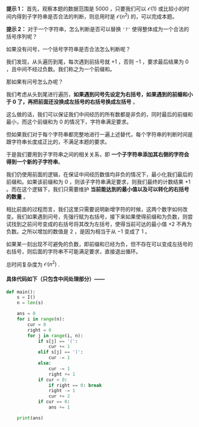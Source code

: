 **提示 1：** 首先，观察本题的数据范围是 $5000$ ，只要我们可以 $\mathcal{O}(1)$ 或比较小的时间内得到子字符串是否合法的判断，则总用时是 $\mathcal{O}(n^2)$ 的，可以完成本题。

**提示 2：** 对于一个字符串，怎么判断是否可以替换 `'?'` 使得整体成为一个合法的括号序列呢？

如果没有问号，一个括号字符串是否合法怎么判断呢？

我们发现，从头遍历到尾，每次遇到前括号就 $+1$ ，否则 $-1$ ，要求最后结果为 $0$ ，且中间不经过负数。我们称之为一个前缀和。

那如果有问号怎么办呢？

我们考虑从头到尾进行遍历，**如果遇到问号先设定为右括号，如果遇到的前缀和小于 $0$ 了，再把前面还没换成左括号的右括号换成左括号** 。

这么做的话，我们可以保证我们中间经历的所有数都是非负的，同时最后的前缀和最小，而这个前缀和为 $0$ 的情况下，字符串满足要求。

但如果我们对于每个字符串都完整地进行一遍上述替代，每个字符串的判断时间是跟字符串长度成正比的，不满足本题的要求。

于是我们要用到子字符串之间的相关关系，即 **一个子字符串添加其右侧的字符会得到一个新的子字符串**。

我们仍使用前面的逻辑，在保证中间经历数值均非负的情况下，最小化我们最后的前缀和。如果该前缀和为 $0$ ，则该子字符串满足要求，则我们最终的计数结果 $+1$ 。而在这个逻辑下，我们只需要维护 **当前能达到的最小值以及可以转化的右括号的数量** 。

相比前面的过程而言，我们这里只需要说明新增字符的时候，这两个数字如何改变。我们如果遇到问号，先强行赋为右括号，接下来如果使得前缀和为负数，则尝试找到之前问号变成的右括号将其改为左括号，使得当前可达的最小值 $+2$ 不再为负数。之所以增加的数值是 $2$ ，是因为相当于从 $-1$ 变成了 $1$ 。

如果某一刻出现不可避免的负数，即前缀和已经为负，但不存在可以变成左括号的右括号，则后面的字符串不可能满足要求，直接退出循环。

总时间复杂度为 $\mathcal{O}(n^2)$ .

#### 具体代码如下（只包含中间处理部分）——

```Python []
def main():
    s = I()
    n = len(s)

    ans = 0
    for i in range(n):
        cur = 0
        right = 0
        for j in range(i, n):
            if s[j] == '(':
                cur += 1
            elif s[j] == ')':
                cur -= 1
            else:
                cur -= 1
                right += 1
            if cur < 0:
                if right == 0: break
                right -= 1
                cur += 2
            if cur == 0:
                ans += 1

    print(ans)
```
